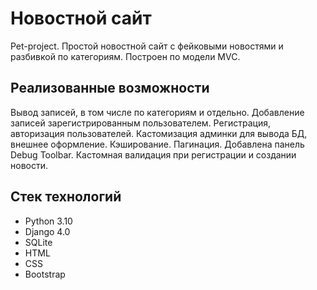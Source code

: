 # Новостной сайт #
Pet-project. Простой новостной сайт с фейковыми новостями и разбивкой по категориям. Построен по модели MVC.

Реализованные возможности
-----------
Вывод записей, в том числе по категориям и отдельно.
Добавление записей зарегистрированным пользователем.
Регистрация, авторизация пользователей.
Кастомизация админки для вывода БД, внешнее оформление.
Кэширование.
Пагинация.
Добавлена панель Debug Toolbar.
Кастомная валидация при регистрации и создании новости.

Стек технологий
---------------
- Python 3.10
- Django 4.0
- SQLite
- HTML
- CSS
- Bootstrap

